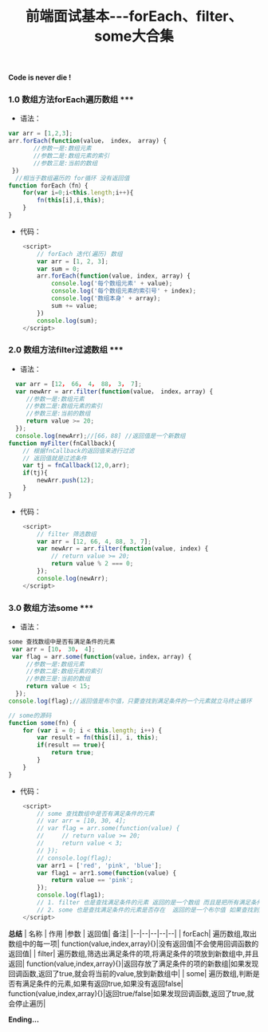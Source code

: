 ﻿---
title: 前端面试基本---forEach、filter、some大合集
type: "tags"
tags: ["Array","Web","forEach","filter","some","JavaScript"]
---

**Code is never die !**

### 1.0 数组方法forEach遍历数组 ***

- 语法：

```js
var arr = [1,2,3]; 
arr.forEach(function(value， index， array) {
       //参数一是:数组元素
       //参数二是:数组元素的索引
       //参数三是:当前的数组
 })
  //相当于数组遍历的 for循环 没有返回值
function forEach（fn）{
    for(var i=0;i<this.length;i++){
        fn(this[i],i,this);
    }
}
```

- 代码：

```js
    <script>
        // forEach 迭代(遍历) 数组
        var arr = [1, 2, 3];
        var sum = 0;
        arr.forEach(function(value, index, array) {
            console.log('每个数组元素' + value);
            console.log('每个数组元素的索引号' + index);
            console.log('数组本身' + array);
            sum += value;
        })
        console.log(sum);
    </script>
```

### 2.0 数组方法filter过滤数组 ***

- 语法：

```js
  var arr = [12， 66， 4， 88， 3， 7];
  var newArr = arr.filter(function(value， index，array) {
  	 //参数一是:数组元素
     //参数二是:数组元素的索引
     //参数三是:当前的数组
     return value >= 20;
  });
  console.log(newArr);//[66，88] //返回值是一个新数组
function myFilter(fnCallback){
    // 根据fnCallback的返回值来进行过滤
    // 返回值就是过滤条件
    var tj = fnCallback(12,0,arr);
    if(tj){
        newArr.push(12);
    }
}
```

- 代码：

```js
    <script>
        // filter 筛选数组
        var arr = [12, 66, 4, 88, 3, 7];
        var newArr = arr.filter(function(value, index) {
            // return value >= 20;
            return value % 2 === 0;
        });
        console.log(newArr);
    </script>
```

### 3.0 数组方法some ***

- 语法：

```js
some 查找数组中是否有满足条件的元素 
 var arr = [10， 30， 4];
 var flag = arr.some(function(value，index，array) {
     //参数一是:数组元素
     //参数二是:数组元素的索引
     //参数三是:当前的数组
     return value < 15;
  });
console.log(flag);//返回值是布尔值，只要查找到满足条件的一个元素就立马终止循环

// some的源码
function some(fn) {
    for (var i = 0; i < this.length; i++) {
        var result = fn(this[i], i, this);
        if(result == true){
            return true;
        }
    }
}
```

- 代码：

```js
    <script>
        // some 查找数组中是否有满足条件的元素 
        // var arr = [10, 30, 4];
        // var flag = arr.some(function(value) {
        //     // return value >= 20;
        //     return value < 3;
        // });
        // console.log(flag);
        var arr1 = ['red', 'pink', 'blue'];
        var flag1 = arr1.some(function(value) {
            return value == 'pink';
        });
        console.log(flag1);
        // 1. filter 也是查找满足条件的元素 返回的是一个数组 而且是把所有满足条件的元素返回回来
        // 2. some 也是查找满足条件的元素是否存在  返回的是一个布尔值 如果查找到第一个满足条件的元素就终止循环
    </script>
```
**总结**
| 名称 | 作用 |参数  | 返回值| 备注|
|--|--|--|--|--|
| forEach| 遍历数组,取出数组中的每一项| function(value,index,array){}|没有返回值|不会使用回调函数的返回值|
| filter| 遍历数组,筛选出满足条件的项,将满足条件的项放到新数组中,并且返回| function(value,index,array){}|返回存放了满足条件的项的新数组|如果发现回调函数,返回了true,就会将当前的value,放到新数组中|
| some| 遍历数组,判断是否有满足条件的元素,如果有返回true,如果没有返回false| function(value,index,array){}|返回true/false|如果发现回调函数,返回了true,就会停止遍历|


**Ending...**
